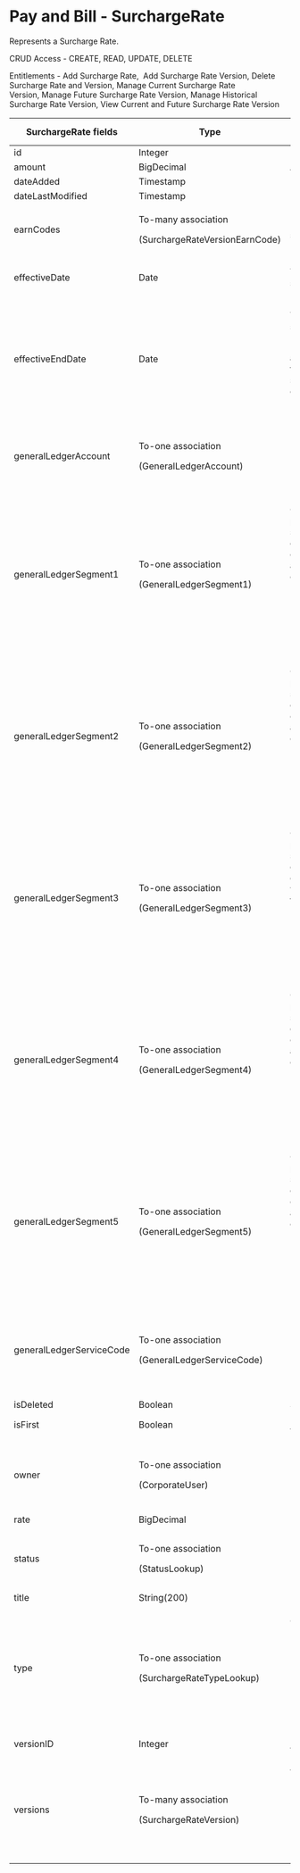 # Pay and Bill - SurchargeRate

Represents a Surcharge Rate.

CRUD Access - CREATE, READ, UPDATE, DELETE

Entitlements - Add Surcharge Rate,  Add Surcharge Rate Version, Delete Surcharge Rate and Version, Manage Current Surcharge Rate Version, Manage Future Surcharge Rate Version, Manage Historical Surcharge Rate Version, View Current and Future Surcharge Rate Version

<table>
    <colgroup>
        <col width="20%"/>
        <col width="20%"/>
        <col width="20%"/>
        <col width="20%"/>
        <col width="20%"/>
    </colgroup>
    <thead>
        <tr class="header">
            <th>SurchargeRate fields</th>
            <th>Type</th>
            <th>Description</th>
            <th>Not null</th>
            <th>Read-only</th>
        </tr>
    </thead>
    <tbody>
        <tr class="odd">
            <td>id</td>
            <td>Integer</td>
            <td>Unique Identifier for this entity.</td>
            <td>X</td>
            <td>X</td>
        </tr>
        <tr class="even">
            <td>amount</td>
            <td>BigDecimal</td>
            <td>Amount of surcharge.</td>
            <td><br/></td>
            <td><br/></td>
        </tr>
        <tr class="odd">
            <td>dateAdded</td>
            <td>Timestamp</td>
            <td>Date the entity was added.</td>
            <td>X</td>
            <td>X</td>
        </tr>
        <tr class="even">
            <td>dateLastModified</td>
            <td>Timestamp</td>
            <td>Date last modified.</td>
            <td>X</td>
            <td>X</td>
        </tr>
        <tr class="odd">
            <td>earnCodes</td>
            <td><p>To-many association</p>
                <p>(SurchargeRateVersionEarnCode)</p></td>
            <td>Earn codes tied to this surcharge rate.</td>
            <td><br/></td>
            <td><br/></td>
        </tr>
        <tr class="even">
            <td>effectiveDate</td>
            <td>Date</td>
            <td><p>The earliest date that this surcharge should apply to.</p></td>
            <td>X</td>
            <td>X</td>
        </tr>
        <tr class="odd">
            <td>effectiveEndDate</td>
            <td>Date</td>
            <td><p>The latest date that this <span>surcharge</span> should apply to.</p>
                <p>Updated by a stored proc when a new <span>surcharge</span> is added to be the day before the new <span>surcharge's</span>
                    effective date, otherwise it defaults to the year 2999.</p></td>
            <td><br/></td>
            <td>X</td>
        </tr>
        <tr class="even">
            <td>generalLedgerAccount</td>
            <td><p>To-one association</p>
                <p><span>(GeneralLedgerAccount)</span>
                </p></td>
            <td><p>Default fields:</p>
                <ul>
                    <li>id</li>
                    <li>externalAccountNumber</li>
                    <li>externalAccountName</li>
                </ul>
            </td>
            <td><br/></td>
            <td><br/></td>
        </tr>
        <tr class="odd">
            <td>generalLedgerSegment1</td>
            <td><p>To-one association</p>
                <p><span>(GeneralLedgerSegment1)</span>
                </p></td>
            <td><p>General Ledger Segments are part of the Chart of Accounts structure. By default Bullhorn's generalLedgerSegment1 is configured as Class, which allows users to specify the type of the ledger.</p>
                <p>Default fields:</p>
                <ul>
                    <li>id</li>
                    <li>externalSegmentNumber</li>
                    <li>externalSegmentName</li>
                </ul>
            </td>
            <td><br/></td>
            <td><br/></td>
        </tr>
        <tr class="even">
            <td>generalLedgerSegment2</td>
            <td><p>To-one association</p>
                <p><span>(GeneralLedgerSegment2)</span>
                </p></td>
            <td><p>General Ledger Segments are part of the Chart of Accounts structure. By default Bullhorn's generalLedgerSegment2 is configured as Division, which allows users to specify the type of the ledger.</p>
                <p>Default fields:</p>
                <ul>
                    <li>id</li>
                    <li>externalSegmentNumber</li>
                    <li>externalSegmentName</li>
                </ul>
            </td>
            <td><br/></td>
            <td><br/></td>
        </tr>
        <tr class="odd">
            <td>generalLedgerSegment3</td>
            <td><p>To-one association</p>
                <p><span>(GeneralLedgerSegment3)</span>
                </p></td>
            <td><p>General Ledger Segments are part of the Chart of Accounts structure. By default Bullhorn's generalLedgerSegment3 is configured as Department, which allows users to specify the type of the ledger.</p>
                <p>Default fields:</p>
                <ul>
                    <li>id</li>
                    <li>externalSegmentNumber</li>
                    <li>externalSegmentName</li>
                </ul>
            </td>
            <td><br/></td>
            <td><br/></td>
        </tr>
        <tr class="even">
            <td>generalLedgerSegment4</td>
            <td><p>To-one association</p>
                <p><span>(GeneralLedgerSegment4)</span>
                </p></td>
            <td><p>General Ledger Segments are part of the Chart of Accounts structure. By default Bullhorn's generalLedgerSegment4 is configured as Country, which allows users to specify the type of the ledger.</p>
                <p>Default fields:</p>
                <ul>
                    <li>id</li>
                    <li>externalSegmentNumber</li>
                    <li>externalSegmentName</li>
                </ul>
            </td>
            <td><br/></td>
            <td><br/></td>
        </tr>
        <tr class="odd">
            <td>generalLedgerSegment5</td>
            <td><p>To-one association</p>
                <p><span>(GeneralLedgerSegment5)</span>
                </p></td>
            <td><p>General Ledger Segments are part of the Chart of Accounts structure. By default Bullhorn's generalLedgerSegment5 is configured as Location, which allows users to specify the type of the ledger.</p>
                <p>Default fields:</p>
                <ul>
                    <li>id</li>
                    <li>externalSegmentNumber</li>
                    <li>externalSegmentName</li>
                </ul>
            </td>
            <td><br/></td>
            <td><br/></td>
        </tr>
        <tr class="even">
            <td>generalLedgerServiceCode</td>
            <td><p>To-one association</p>
                <p>(GeneralLedgerServiceCode)</p></td>
            <td><p>Product/Service Code.</p>
                <p>Default fields:</p>
                <ul>
                    <li>id</li>
                    <li>externalServiceCodeNumber</li>
                    <li>externalServiceCodeName</li>
                </ul>
            </td>
            <td><br/></td>
            <td><br/></td>
        </tr>
        <tr class="odd">
            <td>isDeleted</td>
            <td>Boolean</td>
            <td>Soft deleted flag.</td>
            <td><br/></td>
            <td>X</td>
        </tr>
        <tr class="even">
            <td>isFirst</td>
            <td>Boolean</td>
            <td>Indicates if this is the first version.</td>
            <td><br/></td>
            <td>X</td>
        </tr>
        <tr class="odd">
            <td>owner</td>
            <td><p>To-one association</p>
                <p>(CorporateUser)</p></td>
            <td><p>Default fields:</p>
                <ul>
                    <li>id</li>
                    <li>firstName</li>
                    <li>lastName</li>
                </ul>
            </td>
            <td><br/></td>
            <td>X</td>
        </tr>
        <tr class="even">
            <td>rate</td>
            <td>BigDecimal</td>
            <td><br/></td>
            <td>X</td>
            <td><br/></td>
        </tr>
        <tr class="odd">
            <td>status</td>
            <td><p>To-one association</p>
                <p>(StatusLookup)
                </p></td>
            <td><p>Default fields:</p>
                <ul>
                    <li>id</li>
                    <li>label</li>
                </ul>
            </td>
            <td>X</td>
            <td><br/></td>
        </tr>
        <tr class="even">
            <td>title</td>
            <td>String(200)</td>
            <td><br/></td>
            <td>X</td>
            <td><br/></td>
        </tr>
        <tr class="odd">
            <td>type</td>
            <td><p>To-one association</p>
                <p>(SurchargeRateTypeLookup)</p></td>
            <td>
                <p>Options are:</p>
                <ol>
                    <li>$ / Unit of Measure</li>
                    <li>Percentage</li>
                    <li>Legacy surcharge</li>
                </ol>
                <p>Default fields:</p>
                <ul>
                    <li>id</li>
                    <li>label</li>
                </ul>
            </td>
            <td>X</td>
            <td><br/></td>
        </tr>
        <tr class="even">
            <td>versionID</td>
            <td>Integer</td>
            <td>Unique Identifier for the current version.</td>
            <td><br/></td>
            <td>X</td>
        </tr>
        <tr class="odd">
            <td>versions</td>
            <td><p>To-many association</p>
                <p>(SurchargeRateVersion)</p></td>
            <td><p>Versions.</p>
                <p>Default fields:</p>
                <ul>
                    <li>id</li>
                    <li>effectiveDate</li>
                    <li>effectiveEndDate</li>
                    <li>title</li>
                </ul>
            </td>
            <td><br/></td>
            <td>X</td>
        </tr>
    </tbody>
</table>
